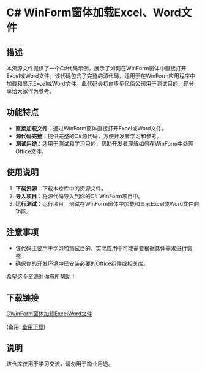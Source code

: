 # C# WinForm窗体加载Excel、Word文件

## 描述

本资源文件提供了一个C#代码示例，展示了如何在WinForm窗体中直接打开Excel或Word文件。该代码包含了完整的源代码，适用于在WinForm应用程序中加载和显示Excel或Word文件。此代码最初由步步亿佰公司用于测试目的，现分享给大家作为参考。

## 功能特点

- **直接加载文件**：通过WinForm窗体直接打开Excel或Word文件。
- **源代码完整**：提供完整的C#源代码，方便开发者学习和参考。
- **测试用途**：适用于测试和学习目的，帮助开发者理解如何在WinForm中处理Office文件。

## 使用说明

1. **下载资源**：下载本仓库中的资源文件。
2. **导入项目**：将源代码导入到你的C# WinForm项目中。
3. **运行测试**：运行项目，测试在WinForm窗体中加载和显示Excel或Word文件的功能。

## 注意事项

- 该代码主要用于学习和测试目的，实际应用中可能需要根据具体需求进行调整。
- 确保你的开发环境中已安装必要的Office组件或相关库。

希望这个资源对你有所帮助！

## 下载链接
[CWinForm窗体加载ExcelWord文件](https://pan.quark.cn/s/e2dfa8e142be) 

(备用: [备用下载](https://pan.baidu.com/s/1uA6keO30_u7JALkma3W78w?pwd=1234))

## 说明

该仓库仅用于学习交流，请勿用于商业用途。

